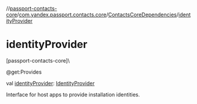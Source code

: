 //[passport-contacts-core](../../../index.md)/[com.yandex.passport.contacts.core](../index.md)/[ContactsCoreDependencies](index.md)/[identityProvider](identity-provider.md)

# identityProvider

[passport-contacts-core]\

@get:Provides

val [identityProvider](identity-provider.md): [IdentityProvider](../-identity-provider/index.md)

Interface for host apps to provide installation identities.
